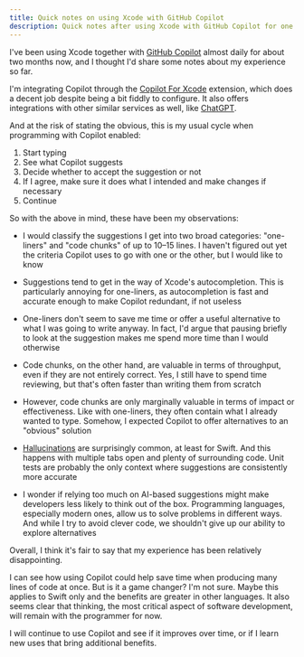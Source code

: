 ```yaml
---
title: Quick notes on using Xcode with GitHub Copilot
description: Quick notes after using Xcode with GitHub Copilot for one month
---
```


<!--more-->

I've been using Xcode together with [GitHub Copilot](https://github.com/features/copilot) almost daily for about two months now, and I thought I'd share some notes about my experience so far.

I'm integrating Copilot through the [Copilot For Xcode](https://github.com/intitni/CopilotForXcode) extension, which does a decent job despite being a bit fiddly to configure. It also offers integrations with other similar services as well, like [ChatGPT](https://chatgpt.com).

And at the risk of stating the obvious, this is my usual cycle when programming with Copilot enabled:

1. Start typing
2. See what Copilot suggests
3. Decide whether to accept the suggestion or not
4. If I agree, make sure it does what I intended and make changes if necessary
5. Continue

So with the above in mind, these have been my observations:

- I would classify the suggestions I get into two broad categories: "one-liners" and "code chunks" of up to 10–15 lines. I haven't figured out yet the criteria Copilot uses to go with one or the other, but I would like to know

- Suggestions tend to get in the way of Xcode's autocompletion. This is particularly annoying for one-liners, as autocompletion is fast and accurate enough to make Copilot redundant, if not useless

- One-liners don't seem to save me time or offer a useful alternative to what I was going to write anyway. In fact, I'd argue that pausing briefly to look at the suggestion makes me spend more time than I would otherwise

- Code chunks, on the other hand, are valuable in terms of throughput, even if they are not entirely correct. Yes, I still have to spend time reviewing, but that's often faster than writing them from scratch

- However, code chunks are only marginally valuable in terms of impact or effectiveness. Like with one-liners, they often contain what I already wanted to type. Somehow, I expected Copilot to offer alternatives to an "obvious" solution

- [Hallucinations](https://en.wikipedia.org/wiki/Hallucination_(artificial_intelligence)) are surprisingly common, at least for Swift. And this happens with multiple tabs open and plenty of surrounding code. Unit tests are probably the only context where suggestions are consistently more accurate

- I wonder if relying too much on AI-based suggestions might make developers less likely to think out of the box. Programming languages, especially modern ones, allow us to solve problems in different ways. And while I try to avoid clever code, we shouldn't give up our ability to explore alternatives

Overall, I think it's fair to say that my experience has been relatively disappointing.

I can see how using Copilot could help save time when producing many lines of code at once. But is it a game changer? I'm not sure. Maybe this applies to Swift only and the benefits are greater in other languages. It also seems clear that thinking, the most critical aspect of software development, will remain with the programmer for now.

I will continue to use Copilot and see if it improves over time, or if I learn new uses that bring additional benefits.
